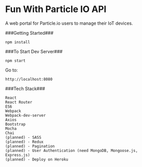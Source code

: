 # Fun With Particle IO API

A web portal for Particle.io users to manage their IoT devices.

###Getting Started###

	npm install

###To Start Dev Server###

    npm start

Go to:

    http://localhost:8080

###Tech Stack###

    React
    React Router
    ES6
    Webpack
    Webpack-dev-server
    Axios
    Bootstrap
    Mocha
    Chai
    (planned) - SASS
    (planned) - Redux
    (planned) - Pagination
    (planned) - User Authentication (need MongoDB, Mongoose.js, Express.js)
    (planned) - Deploy on Heroku